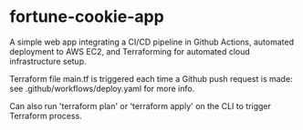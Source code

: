 # fortune-cookie-app

A simple web app integrating a CI/CD pipeline in Github Actions, automated deployment to AWS EC2, and Terraforming for automated cloud infrastructure setup.

Terraform file main.tf is triggered each time a Github push request is made: see .github/workflows/deploy.yaml for more info.

Can also run 'terraform plan' or 'terraform apply' on the CLI to trigger Terraform process. 
